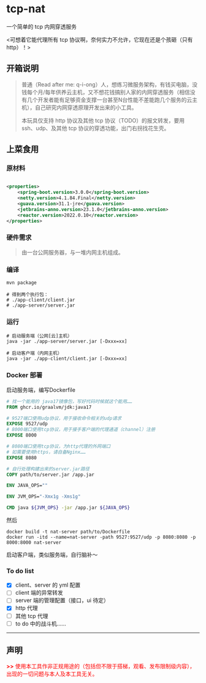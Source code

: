 # tcp-nat

一个简单的 tcp 内网穿透服务

&lt;可想着它能代理所有 tcp 协议啊，奈何实力不允许，它现在还是个孩砸（只有 http）！&gt;

## 开箱说明

> 普通（Read after me:
> q-i-ong）人，想练习微服务架构，有钱买电脑，没钱每个月/每年供养云主机，又不想花钱搞别人家的内网穿透服务（相信没有几个开发者能有足够资金支撑一台甚至N台性能不差能跑几个服务的云主机），自己研究内网穿透原理开发出来的小工具。
>
> 本玩具仅支持 http 协议及其他 tcp 协议（TODO）的报文转发，要用 ssh、udp、及其他 tcp 协议的穿透功能，出门右拐找花生壳。

## 上菜食用

### 原材料

```xml

<properties>
    <spring-boot.version>3.0.0</spring-boot.version>
    <netty.version>4.1.84.Final</netty.version>
    <guava.version>31.1-jre</guava.version>
    <jetbrains-anno.version>23.1.0</jetbrains-anno.version>
    <reactor.version>2022.0.10</reactor.version>
</properties>

```

### 硬件需求

> 由一台公网服务器，与一堆内网主机组成。

### 编译

```shell
mvn package

# 得到两个执行包：
# ./app-client/client.jar
# ./app-server/server.jar
```

### 运行

```shell
# 启动服务端（公网[云]主机）
java -jar ./app-server/server.jar [-Dxxx=xx]

# 启动客户端（内网主机）
java -jar ./app-client/client.jar [-Dxxx=xx]
```

### Docker 部署
启动服务端，编写Dockerfile
```dockerfile
# 找一个能用的 java17镜像包，写好代码时候就这个能用……
FROM ghcr.io/graalvm/jdk:java17

# 9527端口使用udp协议，用于接收命令相关的udp请求
EXPOSE 9527/udp
# 8000端口使用tcp协议，用于接手客户端的代理通道（channel）注册
EXPOSE 8000

# 8080端口使用tcp协议，为http代理的外网端口
# 如需要使用https，请自备Nginx……
EXPOSE 8080

# 自行处理构建出来的server.jar路径
COPY path/to/server.jar /app.jar

ENV JAVA_OPS=""

ENV JVM_OPS="-Xmx1g -Xms1g"

CMD java ${JVM_OPS} -jar /app.jar ${JAVA_OPS}
```

然后
```shell
docker build -t nat-server path/to/Dockerfile
docker run -itd --name=nat-server -path 9527:9527/udp -p 8080:8080 -p 8000:8000 nat-server
```

启动客户端，类似服务端，自行脑补～

### To do list

-[x] client、server 的 yml 配置
-[ ] client 端的异常转发
-[ ] server 端的管理配置（接口，ui 待定）
-[x] http 代理
-[ ] 其他 tcp 代理
-[ ] to do 中的战斗机……

---

## 声明

<div style="color:red;"> <span style="font-weight:bolder;">&gt;&gt;</span> 使用本工具作非正规用途的（包括但不限于搭梯，观看、发布限制级内容），出现的一切问题与本人及本工具无关。</div>
